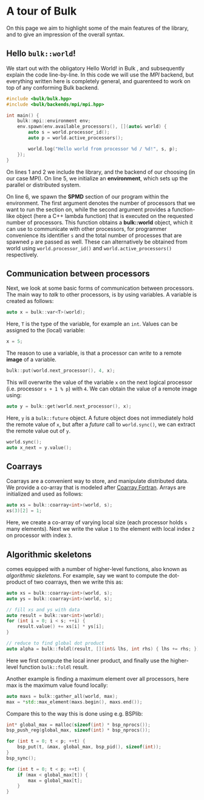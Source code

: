 A tour of Bulk
==============

On this page we aim to highlight some of the main features of the
library, and to give an impression of the overall syntax.

Hello `bulk::world`!
---------------------------------

We start out with the obligatory Hello World! in Bulk , and subsequently
explain the code line-by-line. In this code we will use the *MPI*
backend, but everything written here is completely general, and
guarenteed to work on top of any conforming Bulk backend.

```cpp
#include <bulk/bulk.hpp>
#include <bulk/backends/mpi/mpi.hpp>

int main() {
    bulk::mpi::environment env;
    env.spawn(env.available_processors(), [](auto& world) {
        auto s = world.processor_id();
        auto p = world.active_processors();

        world.log("Hello world from processor %d / %d!", s, p);
    });
}
```

On lines 1 and 2 we include the library, and the backend of our choosing
(in our case MPI). On line 5, we initialize an **environment**, which
sets up the parallel or distributed system.

On line 6, we spawn the **SPMD** section of our program within the
environment. The first argument denotes the number of processors that we
want to run the section on, while the second argument provides a
function-like object (here a C++ lambda function) that is executed on
the requested number of processors. This function obtains a
**bulk::world** object, which it can use to communicate with other
processors, for programmer convenience its identifier `s`
and the total number of processes that are spawned `p` are
passed as well. These can alternatively be obtained from world using
`world.processor_id()` and
`world.active_processors()` respectively.

Communication between processors
--------------------------------

Next, we look at some basic forms of communication between processors.
The main way to *talk* to other processors, is by using variables. A
variable is created as follows:

```cpp
auto x = bulk::var<T>(world);
```

Here, `T` is the type of the variable, for example an
`int`. Values can be assigned to the (local) variable:

```cpp
x = 5;
```

The reason to use a variable, is that a processor can *write* to a
remote **image** of a variable.

```cpp
bulk::put(world.next_processor(), 4, x);
```

This will overwrite the value of the variable `x` on the
next logical processor (i.e. processor `s + 1 % p`) with
`4`. We can obtain the value of a remote image using:

```cpp
auto y = bulk::get(world.next_processor(), x);
```

Here, `y` is a `bulk::future` object. A future
object does not immediately hold the remote value of `x`,
but after a *future* call to `world.sync()`, we can extract
the remote value out of `y`.

```cpp
world.sync();
auto x_next = y.value();
```

Coarrays
---------

Coarrays are a convenient way to store, and manipulate distributed
data. We provide a co-array that is modeled after [Coarray
Fortran](https://en.wikipedia.org/wiki/Coarray_Fortran). Arrays are
initialized and used as follows:

```cpp
auto xs = bulk::coarray<int>(world, s);
xs(3)[2] = 1;
```

Here, we create a co-array of varying local size (each processor holds
`s` many elements). Next we write the value
`1` to the element with local index `2` on
processor with index `3`.

Algorithmic skeletons
---------------------

comes equipped with a number of higher-level functions, also known as
*algorithmic skeletons*. For example, say we want to compute the
dot-product of two coarrays, then we write this as:

```cpp
auto xs = bulk::coarray<int>(world, s);
auto ys = bulk::coarray<int>(world, s);

// fill xs and ys with data
auto result = bulk::var<int>(world);
for (int i = 0; i < s; ++i) {
    result.value() += xs[i] * ys[i];
}

// reduce to find global dot product
auto alpha = bulk::foldl(result, [](int& lhs, int rhs) { lhs += rhs; });
```

Here we first compute the local inner product, and finally use the
higher-level function `bulk::foldl`
result.

Another example is finding a maximum element over all processors, here
max is the maximum value found locally:

```cpp
auto maxs = bulk::gather_all(world, max);
max = *std::max_element(maxs.begin(), maxs.end());
```

Compare this to the way this is done using e.g. BSPlib:

```cpp
int* global_max = malloc(sizeof(int) * bsp_nprocs());
bsp_push_reg(global_max, sizeof(int) * bsp_nprocs());

for (int t = 0; t < p; ++t) {
    bsp_put(t, &max, global_max, bsp_pid(), sizeof(int));
}
bsp_sync();

for (int t = 0; t < p; ++t) {
    if (max < global_max[t]) {
        max = global_max[t];
    }
}
```

